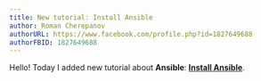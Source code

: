 ```yaml
---
title: New tutorial: Install Ansible
author: Roman Cherepanov
authorURL: https://www.facebook.com/profile.php?id=1827649688
authorFBID: 1827649688
---
```


Hello! Today I added new tutorial about **Ansible**: **[Install Ansible](https://romach.github.io/devops-tutorial/docs/ansible/install.md)**.